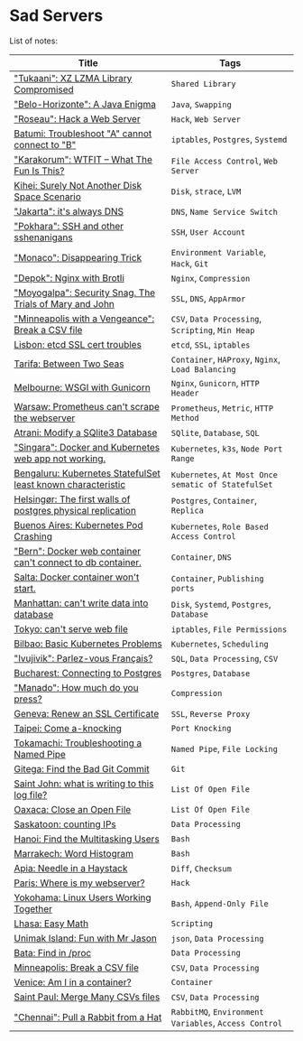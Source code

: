 # Sad Servers

List of notes:

| Title                                     | Tags                                      |
|-----------------------------------------------------|--------------------------------------------------|
| ["Tukaani": XZ LZMA Library Compromised](notes/xz_mzma_library_compromised.md) | `Shared Library`                 |
| ["Belo-Horizonte": A Java Enigma](notes/a_java_engima.md) | `Java`, `Swapping` |
| ["Roseau": Hack a Web Server](notes/hack_a_web_server.md) | `Hack`, `Web Server` |
| [Batumi: Troubleshoot "A" cannot connect to "B"](notes/troubleshoot_A_cannot_connect_to_B.md) | `iptables`, `Postgres`, `Systemd`                |
| ["Karakorum": WTFIT – What The Fun Is This?](notes/wtfit.md) | `File Access Control`, `Web Server` |
| [Kihei: Surely Not Another Disk Space Scenario](notes/surely_not_another_disk_space_scenario.md) | `Disk`, `strace`, `LVM`                          |
| ["Jakarta": it's always DNS](notes/its_always_dns.md) | `DNS`, `Name Service Switch` |
| ["Pokhara": SSH and other sshenanigans](notes/ssh_and_other_sshenanigans.md) | `SSH`, `User Account` |
| ["Monaco": Disappearing Trick](notes/disapperaing_trick.md) | `Environment Variable`, `Hack`, `Git` |
| ["Depok": Nginx with Brotli](notes/nginx_with_brotli.md) | `Nginx`, `Compression`  | 
| ["Moyogalpa": Security Snag. The Trials of Mary and John](notes/security_snag.md) | `SSL`, `DNS`, `AppArmor` |
| ["Minneapolis with a Vengeance": Break a CSV file](notes/break_a_csv_file_2.md) | `CSV`, `Data Processing`, `Scripting`, `Min Heap`                      |
| [Lisbon: etcd SSL cert troubles](notes/etcd_ssl_cert_troubles.md) | `etcd`, `SSL`, `iptables`                        |
| [Tarifa: Between Two Seas](notes/between_two_seas.md) | `Container`, `HAProxy`, `Nginx`, `Load Balancing`|
| [Melbourne: WSGI with Gunicorn](notes/wsgi_with_gunicorn.md) | `Nginx`, `Gunicorn`, `HTTP Header`               |
| [Warsaw: Prometheus can't scrape the webserver](notes/prometheus_cant_scrape_the_webserver.md) | `Prometheus`, `Metric`, `HTTP Method`            |
| [Atrani: Modify a SQlite3 Database](notes/modify_a_sqlite3_db.md) | `SQlite`, `Database`, `SQL`                      |
| ["Singara": Docker and Kubernetes web app not working.](notes/docker_and_k8s_web_app_not_working.md) | `Kubernetes`, `k3s`, `Node Port Range` |
| [Bengaluru: Kubernetes StatefulSet least known characteristic](notes/k8s_statefulSet_least_known_character.md) | `Kubernetes`, `At Most Once sematic of StatefulSet`|
| [Helsingør: The first walls of postgres physical replication](notes/first_walls_of_postgres_physical_replication.md) | `Postgres`, `Container`, `Replica`               |
| [Buenos Aires: Kubernetes Pod Crashing](notes/k8s_pod_crashing.md) | `Kubernetes`, `Role Based Access Control`        |
| ["Bern": Docker web container can't connect to db container.](notes/docker_web_container_cant_connect_to_db_container.md) | `Container`, `DNS` |
| [Salta: Docker container won't start.](notes/docker_container_wont_start.md) | `Container`, `Publishing ports`                  |
| [Manhattan: can't write data into database](notes/cant_write_data_into_database.md) | `Disk`, `Systemd`, `Postgres`, `Database`        |
| [Tokyo: can't serve web file](notes/cant_serve_web_file.md) | `iptables`, `File Permissions`                   | | [Cape Town: Borked Nginx](notes/borked_nginx.md) | `Nginx`, `Max Open File Descriptor Limits`       |
| [Bilbao: Basic Kubernetes Problems](notes/basic_k8s_problem.md) | `Kubernetes`, `Scheduling`                       |
| ["Ivujivik": Parlez-vous Français?](notes/fix_csv.md) | `SQL`, `Data Processing`, `CSV` |
| [Bucharest: Connecting to Postgres](notes/connecting_to_postgres.md) | `Postgres`, `Database`                           |
| ["Manado": How much do you press?](notes/how_much_do_you_press.md) | `Compression` |
| [Geneva: Renew an SSL Certificate](notes/renew_ssl_cert.md) | `SSL`, `Reverse Proxy`                           |
| [Taipei: Come a-knocking](notes/come_a_knock.md) | `Port Knocking`                                  |
| [Tokamachi: Troubleshooting a Named Pipe](notes/troubleshoot_a_named_pipe.md) | `Named Pipe`, `File Locking`                     |
| [Gitega: Find the Bad Git Commit](notes/find_bad_git_commit.md) | `Git`                                            |
| [Saint John: what is writing to this log file?](notes/what_is_writing_to_this_log_file.md) | `List Of Open File`                              |
| [Oaxaca: Close an Open File](notes/close_an_open_file.md) | `List Of Open File`                              |
| [Saskatoon: counting IPs](notes/counting_ips.md) | `Data Processing`                                |
| [Hanoi: Find the Multitasking Users](notes/find_the_multitasking_users.md) | `Bash`                                   |
| [Marrakech: Word Histogram](notes/word_histogram.md) | `Bash`                                   |
| [Apia: Needle in a Haystack](notes/needle_in_a_haystack.md) | `Diff`, `Checksum`                               |
| [Paris: Where is my webserver?](notes/where_is_my_web_server.md) | `Hack`                                           |
| [Yokohama: Linux Users Working Together](notes/linux_users_working_together.md) | `Bash`, `Append-Only File`                                   |
| [Lhasa: Easy Math](notes/easy_math.md) | `Scripting`                                      |
| [Unimak Island: Fun with Mr Jason](notes/fun_with_mr_jason.md) | `json`, `Data Processing`                        |
| [Bata: Find in /proc](notes/find_in_proc.md) | `Data Processing`                                |
| [Minneapolis: Break a CSV file](notes/break_a_csv_file.md) | `CSV`, `Data Processing`                         |
| [Venice: Am I in a container?](notes/am_i_in_a_container.md) | `Container`                              |
| [Saint Paul: Merge Many CSVs files](notes/merge_many_csv_files.md) | `CSV`, `Data Processing`                         |
| ["Chennai": Pull a Rabbit from a Hat](/notes/pull_a_rabbit_from_a_hat.md) | `RabbitMQ`, `Environment Variables`, `Access Control` | 
